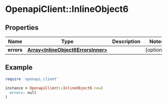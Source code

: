 # OpenapiClient::InlineObject6

## Properties

| Name | Type | Description | Notes |
| ---- | ---- | ----------- | ----- |
| **errors** | [**Array&lt;InlineObject6ErrorsInner&gt;**](InlineObject6ErrorsInner.md) |  | [optional] |

## Example

```ruby
require 'openapi_client'

instance = OpenapiClient::InlineObject6.new(
  errors: null
)
```

